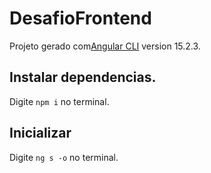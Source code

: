 # DesafioFrontend

Projeto gerado com[Angular CLI](https://github.com/angular/angular-cli) version 15.2.3.

## Instalar dependencias.
Digite  `npm i` no terminal. 

## Inicializar

Digite  `ng s -o` no terminal. 




